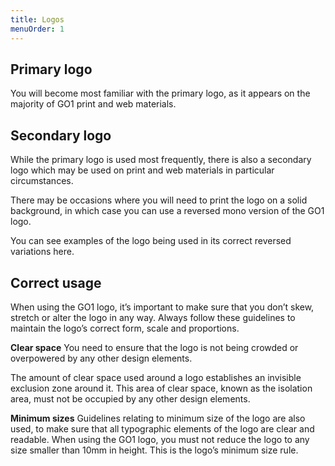 ```yaml
---
title: Logos
menuOrder: 1
---
```


## Primary logo
You will become most familiar with the primary logo, as it appears on the majority of GO1 print and web materials.

## Secondary logo
While the primary logo is used most frequently, there is also a secondary logo which may be used on print and web materials in particular circumstances.

There may be occasions where you will need to print the logo on a solid background, in which case you can use a reversed mono version of the GO1 logo.

You can see examples of the logo being used in its correct reversed variations here.
 
## Correct usage
When using the GO1 logo, it’s important to make sure that you don’t skew, stretch or alter the logo in any way. Always follow these guidelines to maintain the logo’s correct form, scale and proportions.
 
**Clear space**
You need to ensure that the logo is not being crowded or overpowered by any other design elements.

The amount of clear space used around a logo establishes an invisible exclusion zone around it. This area of clear space, known as the isolation area, must not be occupied by any other design elements.
 
**Minimum sizes**
Guidelines relating to minimum size of the logo are also used, to make sure that all typographic elements of the logo are clear and readable.
When using the GO1 logo, you must not reduce the logo to any size smaller than 10mm in height. This is the logo’s minimum size rule.